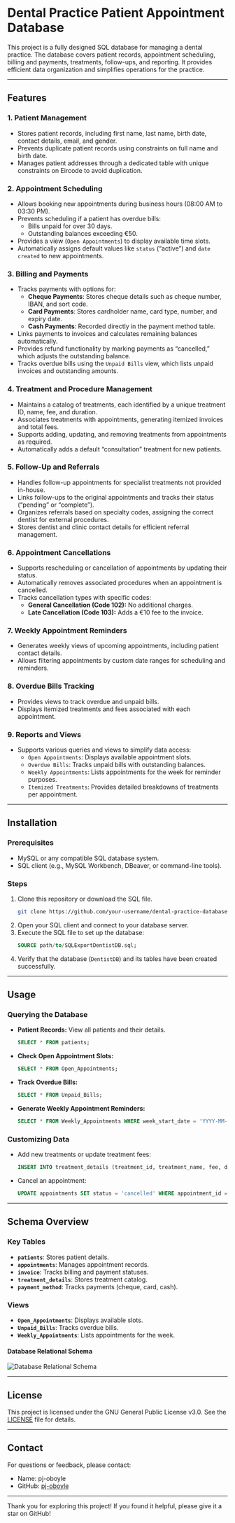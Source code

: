 # Dental Practice Patient Appointment Database

This project is a fully designed SQL database for managing a dental practice. The database covers patient records, appointment scheduling, billing and payments, treatments, follow-ups, and reporting. It provides efficient data organization and simplifies operations for the practice.

---

## Features

### **1. Patient Management**
- Stores patient records, including first name, last name, birth date, contact details, email, and gender.
- Prevents duplicate patient records using constraints on full name and birth date.
- Manages patient addresses through a dedicated table with unique constraints on Eircode to avoid duplication.

### **2. Appointment Scheduling**
- Allows booking new appointments during business hours (08:00 AM to 03:30 PM).
- Prevents scheduling if a patient has overdue bills:
  - Bills unpaid for over 30 days.
  - Outstanding balances exceeding €50.
- Provides a view (`Open Appointments`) to display available time slots.
- Automatically assigns default values like `status` (“active”) and `date created` to new appointments.

### **3. Billing and Payments**
- Tracks payments with options for:
  - **Cheque Payments**: Stores cheque details such as cheque number, IBAN, and sort code.
  - **Card Payments**: Stores cardholder name, card type, number, and expiry date.
  - **Cash Payments**: Recorded directly in the payment method table.
- Links payments to invoices and calculates remaining balances automatically.
- Provides refund functionality by marking payments as “cancelled,” which adjusts the outstanding balance.
- Tracks overdue bills using the `Unpaid Bills` view, which lists unpaid invoices and outstanding amounts.

### **4. Treatment and Procedure Management**
- Maintains a catalog of treatments, each identified by a unique treatment ID, name, fee, and duration.
- Associates treatments with appointments, generating itemized invoices and total fees.
- Supports adding, updating, and removing treatments from appointments as required.
- Automatically adds a default “consultation” treatment for new patients.

### **5. Follow-Up and Referrals**
- Handles follow-up appointments for specialist treatments not provided in-house.
- Links follow-ups to the original appointments and tracks their status (“pending” or “complete”).
- Organizes referrals based on specialty codes, assigning the correct dentist for external procedures.
- Stores dentist and clinic contact details for efficient referral management.

### **6. Appointment Cancellations**
- Supports rescheduling or cancellation of appointments by updating their status.
- Automatically removes associated procedures when an appointment is cancelled.
- Tracks cancellation types with specific codes:
  - **General Cancellation (Code 102):** No additional charges.
  - **Late Cancellation (Code 103):** Adds a €10 fee to the invoice.

### **7. Weekly Appointment Reminders**
- Generates weekly views of upcoming appointments, including patient contact details.
- Allows filtering appointments by custom date ranges for scheduling and reminders.

### **8. Overdue Bills Tracking**
- Provides views to track overdue and unpaid bills.
- Displays itemized treatments and fees associated with each appointment.

### **9. Reports and Views**
- Supports various queries and views to simplify data access:
  - `Open Appointments`: Displays available appointment slots.
  - `Overdue Bills`: Tracks unpaid bills with outstanding balances.
  - `Weekly Appointments`: Lists appointments for the week for reminder purposes.
  - `Itemized Treatments`: Provides detailed breakdowns of treatments per appointment.

---

## Installation

### Prerequisites
- MySQL or any compatible SQL database system.
- SQL client (e.g., MySQL Workbench, DBeaver, or command-line tools).

### Steps
1. Clone this repository or download the SQL file.
   ```bash
   git clone https://github.com/your-username/dental-practice-database.git
   ```
2. Open your SQL client and connect to your database server.
3. Execute the SQL file to set up the database:
   ```sql
   SOURCE path/to/SQLExportDentistDB.sql;
   ```
4. Verify that the database (`DentistDB`) and its tables have been created successfully.

---

## Usage

### Querying the Database
- **Patient Records:** View all patients and their details.
  ```sql
  SELECT * FROM patients;
  ```
- **Check Open Appointment Slots:**
  ```sql
  SELECT * FROM Open_Appointments;
  ```
- **Track Overdue Bills:**
  ```sql
  SELECT * FROM Unpaid_Bills;
  ```
- **Generate Weekly Appointment Reminders:**
  ```sql
  SELECT * FROM Weekly_Appointments WHERE week_start_date = 'YYYY-MM-DD';
  ```

### Customizing Data
- Add new treatments or update treatment fees:
  ```sql
  INSERT INTO treatment_details (treatment_id, treatment_name, fee, duration) VALUES (211, 'Cyst Removal', 200, 60);
  ```
- Cancel an appointment:
  ```sql
  UPDATE appointments SET status = 'cancelled' WHERE appointment_id = 101;
  ```

---

## Schema Overview

### **Key Tables**
- **`patients`**: Stores patient details.
- **`appointments`**: Manages appointment records.
- **`invoice`**: Tracks billing and payment statuses.
- **`treatment_details`**: Stores treatment catalog.
- **`payment_method`**: Tracks payments (cheque, card, cash).

### **Views**
- **`Open_Appointments`**: Displays available slots.
- **`Unpaid_Bills`**: Tracks overdue bills.
- **`Weekly_Appointments`**: Lists appointments for the week.

#### **Database Relational Schema**
![Database Relational Schema](docs/relationalSchema.png)

---

## License
This project is licensed under the GNU General Public License v3.0. See the [LICENSE](LICENSE) file for details.

---

## Contact
For questions or feedback, please contact:
- Name: pj-oboyle
- GitHub: [pj-oboyle](https://github.com/pj-oboyle)

---

Thank you for exploring this project! If you found it helpful, please give it a star on GitHub!

